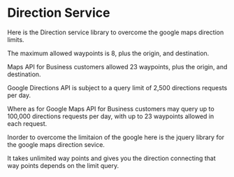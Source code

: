 
Direction Service 
=================

 Here is the Direction service library to overcome the google maps direction limits.

 The maximum allowed waypoints is 8, plus the origin, and destination. 
 
 Maps API for Business customers allowed 23 waypoints, plus the origin, and destination.
 
 Google Directions API is subject to a query limit of 2,500 directions requests per day.
 
 Where as for Google Maps API for Business customers may query up to 100,000 directions requests per day,
 with up to 23 waypoints allowed in each request.
  
 Inorder to overcome the limitaion of the google here is the jquery library for the google maps 
 direction sevice.
 
 It takes unlimited way points and gives you the direction connecting that way points depends on the limit query.
 
